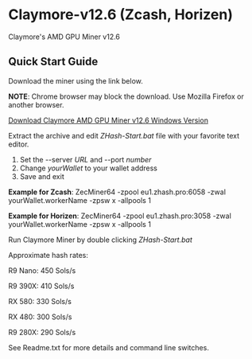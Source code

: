 # Claymore-v12.6 (Zcash, Horizen)
Claymore's AMD GPU Miner v12.6

## Quick Start Guide

Download the miner using the link below.

**NOTE**: Chrome browser may block the download. Use Mozilla Firefox or another browser.

[Download Claymore AMD GPU Miner v12.6 Windows Version](https://github.com/zhashpro/Claymore-v12.6/raw/main/Claymore%20AMD%20GPU%20Miner%20v12.6.rar)

Extract the archive and edit _ZHash-Start.bat_ file with your favorite text editor.

1. Set the --server _URL_ and --port _number_
2. Change _yourWallet_ to your wallet address
3. Save and exit

**Example for Zcash**: ZecMiner64 -zpool eu1.zhash.pro:6058 -zwal yourWallet.workerName -zpsw x -allpools 1

**Example for Horizen**: ZecMiner64 -zpool eu1.zhash.pro:3058 -zwal yourWallet.workerName -zpsw x -allpools 1

Run Claymore Miner by double clicking _ZHash-Start.bat_

Approximate hash rates:

R9 Nano: 450 Sols/s

R9 390X: 410 Sols/s

RX 580: 330 Sols/s

RX 480: 300 Sols/s

R9 280X: 290 Sols/s

See Readme.txt for more details and command line switches.
